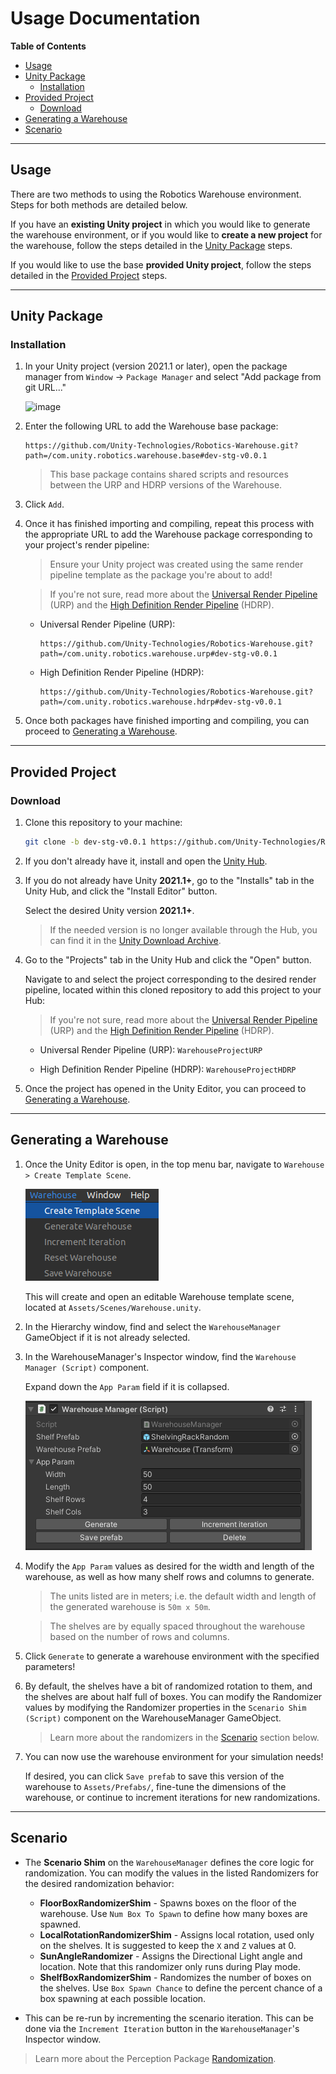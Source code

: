 # Usage Documentation

**Table of Contents**
- [Usage](#usage)
- [Unity Package](#unity-package)
  - [Installation](#installation)
- [Provided Project](#provided-project)
    - [Download](#download)
- [Generating a Warehouse](#generating-a-warehouse)
- [Scenario](#scenario)

---

## Usage

There are two methods to using the Robotics Warehouse environment. Steps for both methods are detailed below.

If you have an **existing Unity project** in which you would like to generate the warehouse environment, or if you would like to **create a new project** for the warehouse, follow the steps detailed in the [Unity Package](#unity-package) steps.

If you would like to use the base **provided Unity project**, follow the steps detailed in the [Provided Project](#provided-project) steps.

---

## Unity Package

### Installation

1. In your Unity project (version 2021.1 or later), open the package manager from `Window` -> `Package Manager` and select "Add package from git URL..."

    ![image](https://user-images.githubusercontent.com/29758400/110989310-8ea36180-8326-11eb-8318-f67ee200a23d.png)

2. Enter the following URL to add the Warehouse base package:

    ```
    https://github.com/Unity-Technologies/Robotics-Warehouse.git?path=/com.unity.robotics.warehouse.base#dev-stg-v0.0.1
    ```

    > This base package contains shared scripts and resources between the URP and HDRP versions of the Warehouse.

3. Click `Add`.

4. Once it has finished importing and compiling, repeat this process with the appropriate URL to add the Warehouse package corresponding to your project's render pipeline:

    > Ensure your Unity project was created using the same render pipeline template as the package you're about to add!

    > If you're not sure, read more about the [Universal Render Pipeline](https://docs.unity3d.com/Packages/com.unity.render-pipelines.universal@13.1/manual/index.html) (URP) and the [High Definition Render Pipeline](https://docs.unity3d.com/Packages/com.unity.render-pipelines.high-definition@13.1/manual/index.html) (HDRP).

   - Universal Render Pipeline (URP):
        ```
        https://github.com/Unity-Technologies/Robotics-Warehouse.git?path=/com.unity.robotics.warehouse.urp#dev-stg-v0.0.1
        ```
   - High Definition Render Pipeline (HDRP):
        ```
        https://github.com/Unity-Technologies/Robotics-Warehouse.git?path=/com.unity.robotics.warehouse.hdrp#dev-stg-v0.0.1
        ```

5. Once both packages have finished importing and compiling, you can proceed to [Generating a Warehouse](#generating-a-warehouse).

---

## Provided Project

### Download

1. Clone this repository to your machine:

    ```bash
    git clone -b dev-stg-v0.0.1 https://github.com/Unity-Technologies/Robotics-Warehouse.git
    ```

2. If you don't already have it, install and open the [Unity Hub](https://unity.com/download).

3. If you do not already have Unity **2021.1+**, go to the "Installs" tab in the Unity Hub, and click the "Install Editor" button.

    Select the desired Unity version **2021.1+**.

    > If the needed version is no longer available through the Hub, you can find it in the [Unity Download Archive](https://unity3d.com/get-unity/download/archive).

4. Go to the "Projects" tab in the Unity Hub and click the "Open" button.

   Navigate to and select the project corresponding to the desired render pipeline, located within this cloned repository to add this project to your Hub:

    > If you're not sure, read more about the [Universal Render Pipeline](https://docs.unity3d.com/Packages/com.unity.render-pipelines.universal@13.1/manual/index.html) (URP) and the [High Definition Render Pipeline](https://docs.unity3d.com/Packages/com.unity.render-pipelines.high-definition@13.1/manual/index.html) (HDRP).

   - Universal Render Pipeline (URP): `WarehouseProjectURP`

   - High Definition Render Pipeline (HDRP): `WarehouseProjectHDRP`

5. Once the project has opened in the Unity Editor, you can proceed to [Generating a Warehouse](#generating-a-warehouse).

---

## Generating a Warehouse

1. Once the Unity Editor is open, in the top menu bar, navigate to `Warehouse > Create Template Scene`.

    ![Warehouse > Create Template Scene](img/warehouse_menu.png)

    This will create and open an editable Warehouse template scene, located at `Assets/Scenes/Warehouse.unity`.

2. In the Hierarchy window, find and select the `WarehouseManager` GameObject if it is not already selected.

3. In the WarehouseManager's Inspector window, find the `Warehouse Manager (Script)` component.

   Expand down the `App Param` field if it is collapsed.

    ![](img/warehousemanager.png)

4. Modify the `App Param` values as desired for the width and length of the warehouse, as well as how many shelf rows and columns to generate.

    > The units listed are in meters; i.e. the default width and length of the generated warehouse is `50m x 50m`.

    > The shelves are by equally spaced throughout the warehouse based on the number of rows and columns.

5. Click `Generate` to generate a warehouse environment with the specified parameters!

6. By default, the shelves have a bit of randomized rotation to them, and the shelves are about half full of boxes. You can modify the Randomizer values by modifying the Randomizer properties in the `Scenario Shim (Script)` component on the WarehouseManager GameObject.

    > Learn more about the randomizers in the [Scenario](#scenario) section below.

7. You can now use the warehouse environment for your simulation needs!

    If desired, you can click `Save prefab` to save this version of the warehouse to `Assets/Prefabs/`, fine-tune the dimensions of the warehouse, or continue to increment iterations for new randomizations.

---

## Scenario

- The **Scenario Shim** on the `WarehouseManager` defines the core logic for randomization. You can modify the values in the listed Randomizers for the desired randomization behavior:
    - **FloorBoxRandomizerShim** - Spawns boxes on the floor of the warehouse. Use `Num Box To Spawn` to define how many boxes are spawned.
    - **LocalRotationRandomizerShim** - Assigns local rotation, used only on the shelves. It is suggested to keep the `X` and `Z` values at 0.
    - **SunAngleRandomizer** - Assigns the Directional Light angle and location. Note that this randomizer only runs during Play mode.
    - **ShelfBoxRandomizerShim** - Randomizes the number of boxes on the shelves. Use `Box Spawn Chance` to define the percent chance of a box spawning at each possible location.

- This can be re-run by incrementing the scenario iteration. This can be done via the `Increment Iteration` button in the `WarehouseManager`'s Inspector window.

> Learn more about the Perception Package [Randomization](https://github.com/Unity-Technologies/com.unity.perception/blob/master/com.unity.perception/Documentation~/Randomization/Index.md).

